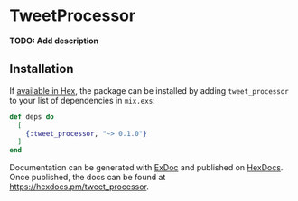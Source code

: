 # TweetProcessor

**TODO: Add description**

## Installation

If [available in Hex](https://hex.pm/docs/publish), the package can be installed
by adding `tweet_processor` to your list of dependencies in `mix.exs`:

```elixir
def deps do
  [
    {:tweet_processor, "~> 0.1.0"}
  ]
end
```

Documentation can be generated with [ExDoc](https://github.com/elixir-lang/ex_doc)
and published on [HexDocs](https://hexdocs.pm). Once published, the docs can
be found at <https://hexdocs.pm/tweet_processor>.

